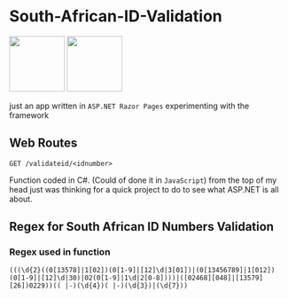 
# South-African-ID-Validation

<img src ="https://upload.wikimedia.org/wikipedia/commons/thumb/a/a3/.NET_Logo.svg/2048px-.NET_Logo.svg.png" height=100px>

<img src ="https://upload.wikimedia.org/wikipedia/commons/e/e6/ZA_Smart_ID_Front.png" height=100px>


just an app written in `ASP.NET Razor Pages` experimenting with the framework

## Web Routes

`GET /validateid/<idnumber>`

Function coded in C#. (Could of done it in `JavaScript`) from the top of my head just was thinking for a quick project to do to see what ASP.NET is all about.

## Regex for South African ID Numbers Validation

### Regex used in function

```
(((\d{2}((0[13578]|1[02])(0[1-9]|[12]\d|3[01])|(0[13456789]|1[012])(0[1-9]|[12]\d|30)|02(0[1-9]|1\d|2[0-8])))|([02468][048]|[13579][26])0229))(( |-)(\d{4})( |-)(\d{3})|(\d{7}))
```
